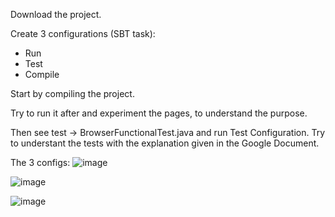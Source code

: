 Download the project.

Create 3 configurations (SBT task):
- Run
- Test
- Compile

Start by compiling the project.

Try to run it after and experiment the pages, to understand the purpose.

Then see test -> BrowserFunctionalTest.java and run Test Configuration. Try to understant the tests with the explanation given in the Google Document.


The 3 configs:
![image](https://user-images.githubusercontent.com/70298034/175348124-5f266995-98b4-46fd-b8a5-9cf6a43e4989.png)

![image](https://user-images.githubusercontent.com/70298034/175348169-2b2eb22e-ee3c-4fda-87ef-f15f6f7d823b.png)

![image](https://user-images.githubusercontent.com/70298034/175348226-f09ca628-9df6-48d3-969a-4c17a7c53702.png)
